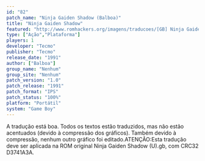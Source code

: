 ```yaml
---
id: "82"
patch_name: "Ninja Gaiden Shadow (Balboa)"
title: "Ninja Gaiden Shadow"
featured: "http://www.romhackers.org/imagens/traducoes/[GB] Ninja Gaiden Shadow - Balboa - 01.png"
type: ["Ação","Plataforma"]
players: 1
developer: "Tecmo"
publisher: "Tecmo"
release_date: "1991"
author: ["Balboa"]
group_name: "Nenhum"
group_site: "Nenhum"
patch_version: "1.0"
patch_release: "1991"
patch_format: "IPS"
patch_status: "100%"
platform: "Portátil"
system: "Game Boy"
---
```


A tradução está boa. Todos os textos estão traduzidos, mas não estão acentuados (devido à compressão dos gráficos). Também devido à compressão, nenhum outro gráfico foi editado.ATENÇÃO:Esta tradução deve ser aplicada na ROM original Ninja Gaiden Shadow (U).gb, com CRC32 D3741A3A.